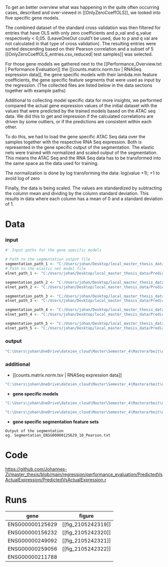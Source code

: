 To get an better overview what was happening in the quite often occurring cases, described and over-viewed in [[OnlyZeroCoeffOLS]], we looked into five specific gene models.

The combined dataset of the standard cross validation was then filtered for entries that have OLS with only zero coefficients and p_val and q_value respectively < 0,05. (LeaveOneOut could't be used, due to p and q val are not calculated in that type of cross validation).
The resulting entries were sorted descending based on their Pearson correlation and a subset of 5 [[OnlyZeroCoeffOLS_entries.csv_reduced| test samples]] was selected.

For those gene models we gathered next to the [[Performance_Overview.txt | Performance Evaluation]] the [[counts.matrix.norm.tsv | RNASeq expression data]], the gene specific models with their lambda.min feature coefficients, the gene specific feature segments that were used as input by the regression. (The collected files are listed below in the data sections together with example paths)

Additional to collecting model specific data for more insights, we performed compared the actual gene expression values of the initial dataset with the values that were predicted by the trained models based on the ATAC seq data. We did this to get and impression if the calculated correlations are driven by some outliers, or if the predictions are consistent within each other.

To do this, we had to load the gene specific ATAC Seq data over the samples together with the respective RNA Seq expression. Both is represented in the gene specific output of the segmentation.
The elastic nets were trained with normalized and scaled output of the segmentation. This means the ATAC Seq and the RNA Seq data has to be transformed into the same space as the data used for training.

The normalization is done by log transforming the data:
log(value +1); +1 to avoid log of zero

Finally, the data is being scaled. The values are standardized by subtracting the column mean and dividing by the column standard deviation. This results in data where each column has a mean of 0 and a standard deviation of 1.
# Data

### input
```r
#' Input paths for the gene specific models

# Path to the segmentation output file
segmentation_path_1 <- "C:/Users/johan/Desktop/local_master_thesis_data/PredictedVsActualExpression/ENSG00000125629_10/Segmentation_ENSG00000125629_10_Pearson.txt"
# Path to the elastic net model file
elnet_path_1 <- "C:/Users/johan/Desktop/local_master_thesis_data/PredictedVsActualExpression/ENSG00000125629_10/Elasticnet_Regression_Model_Segmentation_ENSG00000125629_10_Pearson.RData"

segmentation_path_2 <- "C:/Users/johan/Desktop/local_master_thesis_data/PredictedVsActualExpression/ENSG00000156232_10/Segmentation_ENSG00000156232_10_Pearson.txt"
elnet_path_2 <- "C:/Users/johan/Desktop/local_master_thesis_data/PredictedVsActualExpression/ENSG00000156232_10/Elasticnet_Regression_Model_Segmentation_ENSG00000156232_10_Pearson.RData"

segmentation_path_3 <- "C:/Users/johan/Desktop/local_master_thesis_data/PredictedVsActualExpression/ENSG00000249092_10/Segmentation_ENSG00000249092_10_Pearson.txt"
elnet_path_3 <- "C:/Users/johan/Desktop/local_master_thesis_data/PredictedVsActualExpression/ENSG00000249092_10/Elasticnet_Regression_Model_Segmentation_ENSG00000249092_10_Pearson.RData"

segmentation_path_4 <- "C:/Users/johan/Desktop/local_master_thesis_data/PredictedVsActualExpression/ENSG00000259056_10/Segmentation_ENSG00000259056_10_Pearson.txt"
elnet_path_4 <- "C:/Users/johan/Desktop/local_master_thesis_data/PredictedVsActualExpression/ENSG00000259056_10/Elasticnet_Regression_Model_Segmentation_ENSG00000259056_10_Pearson.RData"

segmentation_path_5 <- "C:/Users/johan/Desktop/local_master_thesis_data/PredictedVsActualExpression/ENSG00000211788_10/Segmentation_ENSG00000211788_10_Pearson.txt"
elnet_path_5 <- "C:/Users/johan/Desktop/local_master_thesis_data/PredictedVsActualExpression/ENSG00000211788_10/Elasticnet_Regression_Model_Segmentation_ENSG00000211788_10_Pearson.RData"
```

### output
```bash
"C:\Users\johan\OneDrive\dateien_cloud\Master\Semester_4\Masterarbeit\data\pulmanory_hypertension\regression\PredictedVsActualExpression"
```

### additional
 * [[counts.matrix.norm.tsv | RNASeq expression data]]
```bash
"C:\Users\johan\OneDrive\dateien_cloud\Master\Semester_4\Masterarbeit\data\pulmanory_hypertension\raw_data\RNA\counts.matrix.norm.tsv"
```
* **gene specific models**
```bash
"C:\Users\johan\OneDrive\dateien_cloud\Master\Semester_4\Masterarbeit\data\pulmanory_hypertension\regression\leaveOneOut_regression\output_data\regression_output.zip/*_Pearson.Rdata"

"C:\Users\johan\OneDrive\dateien_cloud\Master\Semester_4\Masterarbeit\data\pulmanory_hypertension\regression\standard_regression\output_data\regression_output.zip/*_Pearson.Rdata"
```
* **gene specific segmentation feature sets**
```
Output of the segmentation
eg. Segmentation_ENSG00000125629_10_Pearson.txt
```

# Code
https://github.com/Johannes-Zi/master_thesis/blob/main/regression/performance_evaluation/PredictedVsActualExpression/PredictedVsActualExpression.r

# Runs

| gene            | figure             |
| --------------- | ------------------ |
| ENSG00000125629 | [[fig_2105242319]] |
| ENSG00000156232 | [[fig_2105242320]] |
| ENSG00000249092 | [[fig_2105242321]] |
| ENSG00000259056 | [[fig_2105242322]] |
| ENSG00000211788 |                    |
